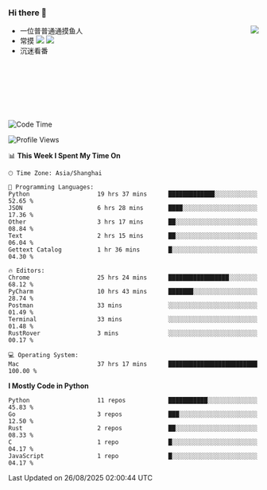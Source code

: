 ### Hi there 👋


<a href="https://github.com/yanlc39">
  <img align="right" src="https://github-readme-stats.vercel.app/api?username=yanlc39&show_icons=true&hide_border=true&icon_color=586069&title_color=a0a9af">
</a>

- 一位普普通通摸鱼人
- 常摸 ![](https://img.shields.io/badge/-Python-3e74a2?style=flat-square&logo=Python&logoColor=fff) ![](https://img.shields.io/badge/-C%2B%2B-brightgreen?style=flat-square)
- 沉迷看番



<br><br><br><br><br><br>


<!--START_SECTION:waka-->
![Code Time](http://img.shields.io/badge/Code%20Time-1%2C632%20hrs%206%20mins-blue)

![Profile Views](http://img.shields.io/badge/Profile%20Views-0-blue)

📊 **This Week I Spent My Time On** 

```text
🕑︎ Time Zone: Asia/Shanghai

💬 Programming Languages: 
Python                   19 hrs 37 mins      █████████████░░░░░░░░░░░░   52.65 % 
JSON                     6 hrs 28 mins       ████░░░░░░░░░░░░░░░░░░░░░   17.36 % 
Other                    3 hrs 17 mins       ██░░░░░░░░░░░░░░░░░░░░░░░   08.84 % 
Text                     2 hrs 15 mins       ██░░░░░░░░░░░░░░░░░░░░░░░   06.04 % 
Gettext Catalog          1 hr 36 mins        █░░░░░░░░░░░░░░░░░░░░░░░░   04.30 % 

🔥 Editors: 
Chrome                   25 hrs 24 mins      █████████████████░░░░░░░░   68.12 % 
PyCharm                  10 hrs 43 mins      ███████░░░░░░░░░░░░░░░░░░   28.74 % 
Postman                  33 mins             ░░░░░░░░░░░░░░░░░░░░░░░░░   01.49 % 
Terminal                 33 mins             ░░░░░░░░░░░░░░░░░░░░░░░░░   01.48 % 
RustRover                3 mins              ░░░░░░░░░░░░░░░░░░░░░░░░░   00.17 % 

💻 Operating System: 
Mac                      37 hrs 17 mins      █████████████████████████   100.00 % 
```

**I Mostly Code in Python** 

```text
Python                   11 repos            ███████████░░░░░░░░░░░░░░   45.83 % 
Go                       3 repos             ███░░░░░░░░░░░░░░░░░░░░░░   12.50 % 
Rust                     2 repos             ██░░░░░░░░░░░░░░░░░░░░░░░   08.33 % 
C                        1 repo              █░░░░░░░░░░░░░░░░░░░░░░░░   04.17 % 
JavaScript               1 repo              █░░░░░░░░░░░░░░░░░░░░░░░░   04.17 % 
```




 Last Updated on 26/08/2025 02:00:44 UTC
<!--END_SECTION:waka-->
